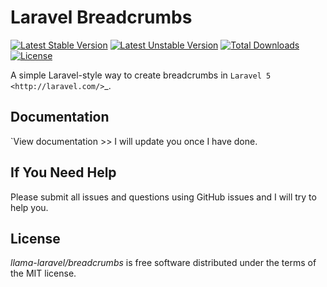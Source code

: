 # Laravel Breadcrumbs
[![Latest Stable Version](https://poser.pugx.org/llama-laravel/breadcrumbs/v/stable.svg)](https://packagist.org/packages/llama-laravel/breadcrumbs)
[![Latest Unstable Version](https://poser.pugx.org/llama-laravel/breadcrumbs/v/unstable.svg)](https://packagist.org/packages/llama-laravel/breadcrumbs)
[![Total Downloads](https://poser.pugx.org/llama-laravel/breadcrumbs/downloads.svg)](https://packagist.org/packages/llama-laravel/breadcrumbs)
[![License](https://poser.pugx.org/llama-laravel/breadcrumbs/license.svg)](https://packagist.org/packages/llama-laravel/breadcrumbs)

A simple Laravel-style way to create breadcrumbs in `Laravel 5 <http://laravel.com/>`_.

## Documentation

`View documentation >> I will update you once I have done.

## If You Need Help

Please submit all issues and questions using GitHub issues and I will try to help you.


## License

*llama-laravel/breadcrumbs* is free software distributed under the terms of the MIT license.
